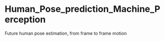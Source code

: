 # Human_Pose_prediction_Machine_Perception
Future human pose estimation, from frame to frame motion

